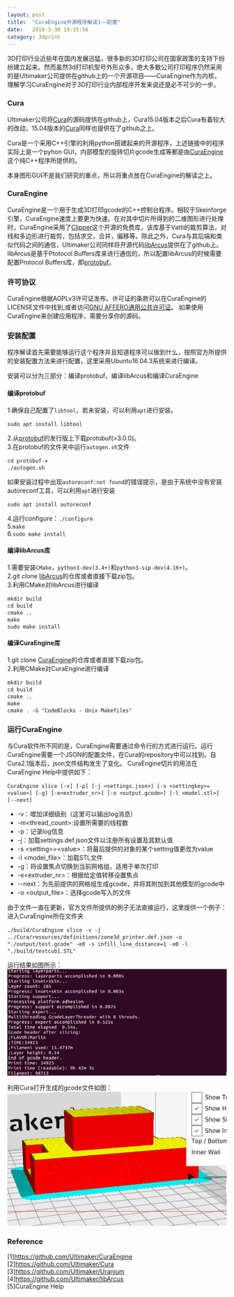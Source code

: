 ```yaml
---
layout: post
title:  "CuraEngine开源程序解读1——配置"
date:   2018-3-30 19:35:56
category: 3dprint
---
```


3D打印行业近些年在国内发展迅猛，很多新的3D打印公司在国家政策的支持下纷纷建立起来。然而虽然3d打印机型号外形众多，绝大多数公司打印程序仍然采用的是Ultimaker公司提供在github上的一个开源项目——CuraEngine作为内核，
理解学习CuraEngine对于3D打印行业内部程序开发来说还是必不可少的一步。

### Cura  
Ultimaker公司将[Cura](https://github.com/Ultimaker/Cura)的源码提供在github上，Cura15.04版本之后Cura有着较大的改动，15.04版本的[Cura](https://github.com/daid/LegacyCura)同样也提供在了github之上。

Cura是一个采用C++引擎的利用python搭建起来的开源程序，上述链接中的程序实际上是一个pyhon GUI，内部模型的旋转切片gcode生成等都是由[CuraEngine](https://github.com/Ultimaker/CuraEngine)这个纯C++程序所提供的。

本身图形GUI不是我们研究的重点，所以将重点放在CuraEngine的解读之上。

### CuraEngine  
CuraEngine是一个用于生成3D打印gcode的C++控制台程序。相较于Skeinforge引擎，CuraEngine速度上要更为快速。在对其中切片所得到的二维图形进行处理时，CuraEngine采用了[Clipper](http://www.angusj.com/delphi/clipper.php)这个开源的免费库，该库基于Vatti的裁剪算法，对线和多边形进行裁剪，包括求交，合并，偏移等。除此之外，Cura与其后端和类似代码之间的通信，Ultimaker公司同样将开源代码[libArcus](https://github.com/Ultimaker/libArcus)提供在了github上。libArcus是基于Ptotocol Buffers库来进行通信的，所以配置libArcus的时候需要配置Protocol Buffers库，即[protobuf](https://github.com/google/protobuf)。

### 许可协议
CuraEngine根据AGPLv3许可证发布。许可证的条款可以在CuraEngine的LICENSE文件中找到,或者访问[GNU AFFERO通用公共许可证](http://www.gnu.org/licenses/agpl.html)。
如果使用CuraEngine来创建应用程序，需要分享你的源码。

### 安装配置
程序解读首先需要能够运行这个程序并且知道程序可以做到什么，按照官方所提供的安装配置方法来进行配置，这里采用Ubuntu16.04.3系统来进行编译。

安装可以分为三部分：编译protobuf，编译libArcus和编译CuraEngine

#### 编译protobuf
1.确保自己配置了`libtool`，若未安装，可以利用`apt`进行安装。  
````
sudo apt install libtool
````
2.从[protobuf](https://github.com/google/protobuf/releases/tag/v3.5.1)的发行版上下载protobuf(>3.0.0)。  
3.在protobuf的文件夹中运行`autogen.sh`文件
````
cd protobuf-×
./autogen.sh
````
如果安装过程中出现`autoreconf:not found`的错误提示，是由于系统中没有安装autoreconf工具，可以利用`apt`进行安装
````
sudo apt install autoreconf
````
4.运行configure：`./configure`  
5.`make`  
6.`sudo make install`  

#### 编译libArcus库
1.需要安装`CMake`，`python3-dev(3.4+)`和`python3-sip-dev(4.16+)`。  
2.git clone [libArcus](https://github.com/Ultimaker/libArcus)的仓库或者直接下载zip包。  
3.利用CMake对libArcus进行编译
````
mkdir build
cd build
cmake ..
make
sudo make install
````

#### 编译CuraEngine库
1.git clone [CuraEngine](https://github.com/Ultimaker/CuraEngine)的仓库或者直接下载zip包。  
2.利用CMake对CuraEngine进行编译
````
mkdir build
cd build
cmake ..
make
cmake . -G "CodeBlocks - Unix Makefiles"
````

### 运行CuraEngine
与Cura软件所不同的是，CuraEngine需要通过命令行的方式进行运行。运行CuraEngine需要一个JSON的配置文件，在Cura的repository中可以找到。自Cura2.1版本后，json文件结构发生了变化。
CuraEngine切片的用法在CuraEngine Help中提供如下：  
````
CuraEngine slice [-v] [-p] [-j <settings.json>] [-s <settingkey>=<value>] [-g] [-e<extruder_nr>] [-o <output.gcode>] [-l <model.stl>] [--next]
````  
- -v：增加详细级别（这里可以输出log消息）
- -m\<thread_count\>:设置所需要的线程数
- -p：记录log信息
- -j：加载settings.def.json文件以注册所有设置及其默认值
- -s \<setting\>=\<value\>：将最后提供的对象的某个setting值更改为value
- -l \<model_file\>：加载STL文件
- -g：将设置焦点切换到当前网格组，适用于单次打印
- -e\<extruder_nr\>：根据给定值转移设置焦点
- --next：为先前提供的网格组生成gcode，并将其附加到其他模型的gcode中
- -o \<output_file\>：选择gcode写入的文件

由于文件一直在更新，官方文件所提供的例子无法直接运行，这里提供一个例子：  
进入CuraEngine所在文件夹
````
./build/CuraEngine slice -v -j ../Cura/resources/definitions/zone3d_printer.def.json -o "./output/test.gcode" -e0 -s infill_line_distance=1 -e0 -l "./build/testcub1.STL"
````

运行结果如图所示：  
![example](https://github.com/conceptclear/conceptclear.github.io/raw/master/images/CuraEngine_set/example_CuraEngine_setting.png "Example")

利用Cura打开生成的gcode文件如图：  
![gcode](https://github.com/conceptclear/conceptclear.github.io/raw/master/images/CuraEngine_set/example_CuraEngine_gcode_testcub.png "gcode")

### Reference
[1]https://github.com/Ultimaker/CuraEngine  
[2]https://github.com/Ultimaker/Cura  
[3]https://github.com/Ultimaker/Uranium  
[4]https://github.com/Ultimaker/libArcus  
[5]CuraEngine Help
